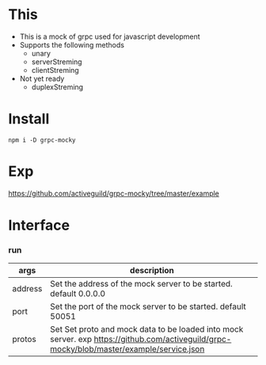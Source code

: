 # This

- This is a mock of grpc used for javascript development
- Supports the following methods
  - unary
  - serverStreming
  - clientStreming
- Not yet ready
  - duplexStreming

# Install

```shell
npm i -D grpc-mocky
```

# Exp

https://github.com/activeguild/grpc-mocky/tree/master/example

# Interface

### run

| args    | description                                                                                                                               |
| ------- | ----------------------------------------------------------------------------------------------------------------------------------------- |
| address | Set the address of the mock server to be started. default 0.0.0.0                                                                         |
| port    | Set the port of the mock server to be started. default 50051                                                                              |
| protos  | Set Set proto and mock data to be loaded into mock server. exp https://github.com/activeguild/grpc-mocky/blob/master/example/service.json |
